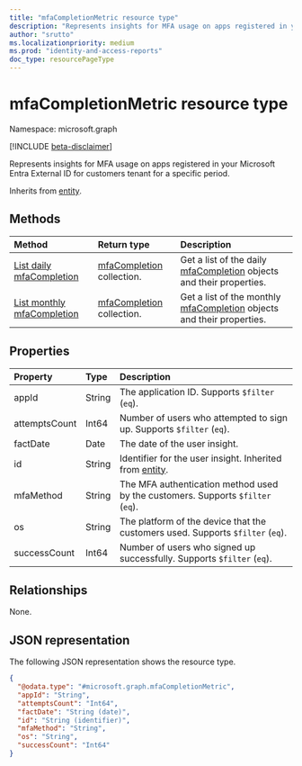 ```yaml
---
title: "mfaCompletionMetric resource type"
description: "Represents insights for MFA usage on apps registered in your Microsoft Entra External ID for customers tenant for a specific period."
author: "srutto"
ms.localizationpriority: medium
ms.prod: "identity-and-access-reports"
doc_type: resourcePageType
---
```


# mfaCompletionMetric resource type

Namespace: microsoft.graph

[!INCLUDE [beta-disclaimer](../../includes/beta-disclaimer.md)]

Represents insights for MFA usage on apps registered in your Microsoft Entra External ID for customers tenant for a specific period.

Inherits from [entity](../resources/entity.md).

## Methods
|Method|Return type|Description|
|:---|:---|:---|
|[List daily mfaCompletion](../api/dailyuserinsightmetricsroot-list-mfacompletions.md)|[mfaCompletion](../resources/mfacompletionmetric.md) collection.|Get a list of the daily [mfaCompletion](../resources/mfacompletionmetric.md) objects and their properties.|
|[List monthly mfaCompletion](../api/monthlyuserinsightmetricsroot-list-mfacompletions.md)|[mfaCompletion](../resources/mfacompletionmetric.md) collection.|Get a list of the monthly [mfaCompletion](../resources/mfacompletionmetric.md) objects and their properties.|

## Properties
|Property|Type|Description|
|:---|:---|:---|
|appId|String|The application ID. Supports `$filter` (`eq`).|
|attemptsCount|Int64|Number of users who attempted to sign up. Supports `$filter` (`eq`).|
|factDate|Date|The date of the user insight.|
|id|String|Identifier for the user insight. Inherited from [entity](../resources/entity.md).|
|mfaMethod|String|The MFA authentication method used by the customers. Supports `$filter` (`eq`).|
|os|String|The platform of the device that the customers used. Supports `$filter` (`eq`).|
|successCount|Int64|Number of users who signed up successfully. Supports `$filter` (`eq`).|

## Relationships
None.

## JSON representation
The following JSON representation shows the resource type.
<!-- {
  "blockType": "resource",
  "keyProperty": "id",
  "@odata.type": "microsoft.graph.mfaCompletionMetric",
  "openType": false
}
-->
``` json
{
  "@odata.type": "#microsoft.graph.mfaCompletionMetric",
  "appId": "String",
  "attemptsCount": "Int64",
  "factDate": "String (date)",
  "id": "String (identifier)",
  "mfaMethod": "String",
  "os": "String",
  "successCount": "Int64"
}
```
